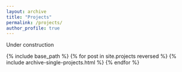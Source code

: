 ```yaml
---
layout: archive
title: "Projects"
permalink: /projects/
author_profile: true
---
```



Under construction

{% include base_path %}
{% for post in site.projects reversed %}
  {% include archive-single-projects.html %}
{% endfor %}



